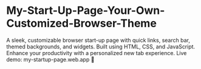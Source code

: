# My-Start-Up-Page-Your-Own-Customized-Browser-Theme
A sleek, customizable browser start-up page with quick links, search bar, themed backgrounds, and widgets. Built using HTML, CSS, and JavaScript. Enhance your productivity with a personalized new tab experience. Live demo: my-startup-page.web.app 🚀
